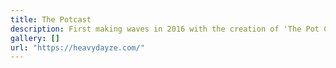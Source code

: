 ```yaml
---
title: The Potcast
description: First making waves in 2016 with the creation of 'The Pot Cast', Heavy Dayze is an Australian breeder, scientist and journalist whose passion has led him around the world, documenting the stories and accounts from some of the cannabis industries best known and elusive legends.
gallery: []
url: "https://heavydayze.com/"
---
```

